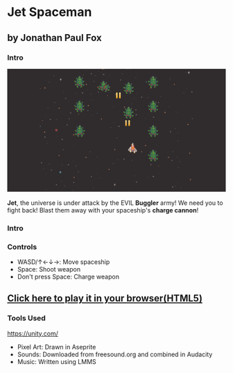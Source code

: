 # Jet Spaceman
## by Jonathan Paul Fox


### Intro
![Jet Spaceman Screenshot](/imgs/jetspaceman1.png)

**Jet**, the universe is under attack by the EVIL **Buggler** army! We need you to fight back!  Blast them away with your spaceship's **charge cannon**!

### Intro

### Controls
- WASD/↑←↓→: Move spaceship
- Space: Shoot weapon
- Don't press Space: Charge weapon

## [Click here to play it in your browser(HTML5)](https://fishwash.github.io/jet-spaceman/)

### Tools Used
https://unity.com/
- Pixel Art: Drawn in Aseprite
- Sounds: Downloaded from freesound.org and combined in Audacity
- Music: Written using LMMS
